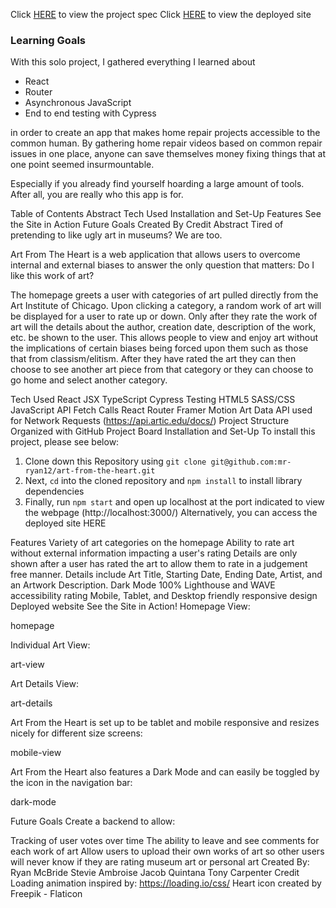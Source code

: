Click [HERE](https://frontend.turing.edu/projects/module-3/showcase.html) to view the project spec
Click [HERE](https://polar-spire-35161.herokuapp.com/) to view the deployed site

### Learning Goals
With this solo project, I gathered everything I learned about
- React
- Router
- Asynchronous JavaScript
- End to end testing with Cypress

in order to create an app that makes home repair projects accessible to the common human. By gathering home repair videos based on common repair issues in one place, anyone can save themselves money fixing things that at one point seemed insurmountable.

Especially if you already find yourself hoarding a large amount of tools. 
After all, you are really who this app is for.


Table of Contents
Abstract
Tech Used
Installation and Set-Up
Features
See the Site in Action
Future Goals
Created By
Credit
Abstract
Tired of pretending to like ugly art in museums? We are too.

Art From The Heart is a web application that allows users to overcome internal and external biases to answer the only question that matters: Do I like this work of art?

The homepage greets a user with categories of art pulled directly from the Art Institute of Chicago. Upon clicking a category, a random work of art will be displayed for a user to rate up or down. Only after they rate the work of art will the details about the author, creation date, description of the work, etc. be shown to the user. This allows people to view and enjoy art without the implications of certain biases being forced upon them such as those that from classism/elitism. After they have rated the art they can then choose to see another art piece from that category or they can choose to go home and select another category.

Tech Used
React
JSX
TypeScript
Cypress Testing
HTML5
SASS/CSS
JavaScript
API Fetch Calls
React Router
Framer Motion
Art Data API used for Network Requests (https://api.artic.edu/docs/)
Project Structure Organized with GitHub Project Board
Installation and Set-Up
To install this project, please see below:

1. Clone down this Repository using `git clone git@github.com:mr-ryan12/art-from-the-heart.git`
2. Next, `cd` into the cloned repository and `npm install` to install library dependencies
3. Finally, run `npm start` and open up localhost at the port indicated to view the webpage (http://localhost:3000/)
Alternatively, you can access the deployed site HERE

Features
Variety of art categories on the homepage
Ability to rate art without external information impacting a user's rating
Details are only shown after a user has rated the art to allow them to rate in a judgement free manner. Details include Art Title, Starting Date, Ending Date, Artist, and an Artwork Description.
Dark Mode
100% Lighthouse and WAVE accessibility rating
Mobile, Tablet, and Desktop friendly responsive design
Deployed website
See the Site in Action!
Homepage View:

homepage

Individual Art View:

art-view

Art Details View:

art-details

Art From the Heart is set up to be tablet and mobile responsive and resizes nicely for different size screens:

mobile-view

Art From the Heart also features a Dark Mode and can easily be toggled by the icon in the navigation bar:

dark-mode

Future Goals
Create a backend to allow:

Tracking of user votes over time
The ability to leave and see comments for each work of art
Allow users to upload their own works of art so other users will never know if they are rating museum art or personal art
Created By:
Ryan McBride
Stevie Ambroise
Jacob Quintana
Tony Carpenter
Credit
Loading animation inspired by: https://loading.io/css/
Heart icon created by Freepik - Flaticon
